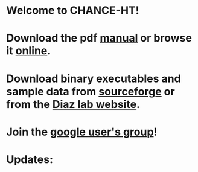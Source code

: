 Welcome to CHANCE-HT!
=================
Download the pdf [manual](https://github.com/songlab/chance/master/Manual.pdf) or browse it [online](https://github.com/diazlab/chance/wiki/).
=================
Download binary executables and sample data from [sourceforge](https://sourceforge.net/projects/chanceht/) or from the [Diaz lab website](http://diazlab.ucsf.edu/chance.html).
========
Join the [google user's group](https://groups.google.com/forum/#!forum/chance-users-group)!
=========
Updates:
=========
